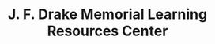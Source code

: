 ---
layout: repo
title: "J. F. Drake Memorial Learning Resources Center"
id: 10717
permalink: repos/10717/
---